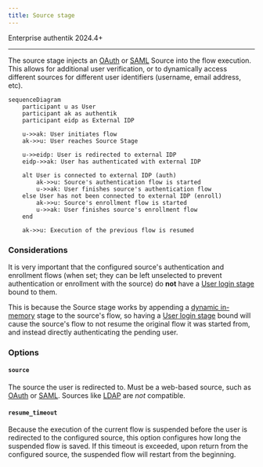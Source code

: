 ```yaml
---
title: Source stage
---
```


<span class="badge badge--primary">Enterprise</span>
<span class="badge badge--info">authentik 2024.4+</span>

---

The source stage injects an [OAuth](../../../../integrations/sources/oauth/) or [SAML](../../../../integrations/sources/saml/) Source into the flow execution. This allows for additional user verification, or to dynamically access different sources for different user identifiers (username, email address, etc).

```mermaid
sequenceDiagram
    participant u as User
    participant ak as authentik
    participant eidp as External IDP

    u->>ak: User initiates flow
    ak->>u: User reaches Source Stage

    u->>eidp: User is redirected to external IDP
    eidp->>ak: User has authenticated with external IDP

    alt User is connected to external IDP (auth)
        ak->>u: Source's authentication flow is started
        u->>ak: User finishes source's authentication flow
    else User has not been connected to external IDP (enroll)
        ak->>u: Source's enrollment flow is started
        u->>ak: User finishes source's enrollment flow
    end

    ak->>u: Execution of the previous flow is resumed
```

### Considerations

It is very important that the configured source's authentication and enrollment flows (when set; they can be left unselected to prevent authentication or enrollment with the source) do **not** have a [User login stage](../user_login/index.md) bound to them.

This is because the Source stage works by appending a [dynamic in-memory](../../../core/terminology.md#dynamic-in-memory-stage) stage to the source's flow, so having a [User login stage](../user_login/index.md) bound will cause the source's flow to not resume the original flow it was started from, and instead directly authenticating the pending user.

### Options

#### `source`

The source the user is redirected to. Must be a web-based source, such as [OAuth](../../../../integrations/sources/oauth/) or [SAML](../../../../integrations/sources/saml/). Sources like [LDAP](../../../../integrations/sources/ldap/) are _not_ compatible.

#### `resume_timeout`

Because the execution of the current flow is suspended before the user is redirected to the configured source, this option configures how long the suspended flow is saved. If this timeout is exceeded, upon return from the configured source, the suspended flow will restart from the beginning.
